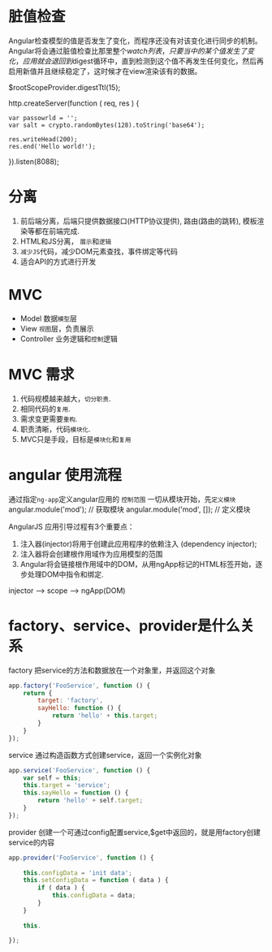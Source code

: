 
# 脏值检查

Angular检查模型的值是否发生了变化，而程序还没有对该变化进行同步的机制。Angular将会通过脏值检查比那里整个$watch列表，只要当中的某个值发生了变化，应用就会退回到$digest循环中，直到检测到这个值不再发生任何变化，然后再启用新值并且继续稳定了，这时候才在view渲染该有的数据。

$rootScopeProvider.digestTtl(15);


http.createServer(function ( req, res ) {

	var passowrld = '';
	var salt = crypto.randomBytes(128).toString('base64');

	res.writeHead(200);
	res.end('Hello world!');

}).listen(8088);

# 分离
1. 前后端分离，后端只提供数据接口(HTTP协议提供), 路由(路由的跳转), 模板渲染等都在前端完成.
2. HTML和JS分离， `展示`和`逻辑`
3. `减少JS`代码，减少DOM元素查找，事件绑定等代码
4. 适合API的方式进行开发


# MVC
* Model 数据`模型`层
* View `视图`层，负责展示
* Controller 业务逻辑和`控制`逻辑


# MVC 需求
1. 代码规模越来越大，`切分职责`.
2. 相同代码的`复用`.
3. 需求变更需要`重构`.
4. 职责清晰，代码`模块化`.
5. MVC只是手段，目标是`模块化`和`复用`


# angular 使用流程

通过指定`ng-app`定义angular应用的 `控制范围`
一切从模块开始，先`定义模块`
angular.module('mod'); // 获取模块
angular.module('mod', []); // 定义模块


AngularJS 应用引导过程有3个重要点：
1. 注入器(injector)将用于创建此应用程序的依赖注入 (dependency injector);
2. 注入器将会创建根作用域作为应用模型的范围
3. Angular将会链接根作用域中的DOM，从用ngApp标记的HTML标签开始，逐步处理DOM中指令和绑定.

injector --> scope --> ngApp(DOM)

# factory、service、provider是什么关系

factory
把service的方法和数据放在一个对象里，并返回这个对象

```javascript
app.factory('FooService', function () {
	return {
		target: 'factory',
		sayHello: function () {
			return 'hello' + this.target;
		}
	}
});
```

service
通过构造函数方式创建service，返回一个实例化对象

```javascript
app.service('FooService', function () {
	var self = this;
	this.target = 'service';
	this.sayHello = function () {
		return 'hello' + self.target;
	}
});
```


provider
创建一个可通过config配置service,$get中返回的，就是用factory创建service的内容
```javascript
app.provider('FooService', function () {
	
	this.configData = 'init data';
	this.setConfigData = function ( data ) {
		if ( data ) {
			this.configData = data;
		}
	}
	
	this.
	
});
```